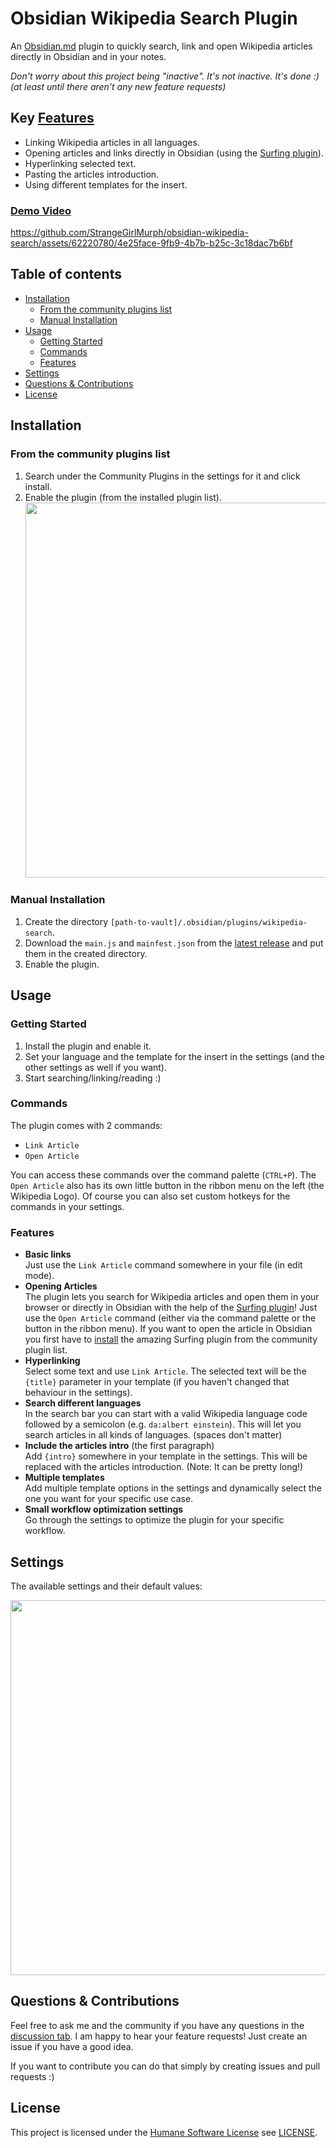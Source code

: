 # Obsidian Wikipedia Search Plugin

An [Obsidian.md](https://obsidian.md/) plugin to quickly search, link and open Wikipedia articles directly in Obsidian and in your notes.

*Don't worry about this project being "inactive". It's not inactive. It's done :)  
(at least until there aren't any new feature requests)*

## Key [Features](#features)

- Linking Wikipedia articles in all languages.
- Opening articles and links directly in Obsidian (using the [Surfing plugin](https://github.com/PKM-er/Obsidian-Surfing)).
- Hyperlinking selected text.
- Pasting the articles introduction.
- Using different templates for the insert.

### [Demo Video](https://github.com/StrangeGirlMurph/obsidian-wikipedia-search/assets/62220780/4e25face-9fb9-4b7b-b25c-3c18dac7b6bf)

<https://github.com/StrangeGirlMurph/obsidian-wikipedia-search/assets/62220780/4e25face-9fb9-4b7b-b25c-3c18dac7b6bf>

## Table of contents

- [Installation](#installation)
  - [From the community plugins list](#from-the-community-plugins-list)
  - [Manual Installation](#manual-installation)
- [Usage](#usage)
  - [Getting Started](#getting-started)
  - [Commands](#commands)
  - [Features](#features)
- [Settings](#settings)
- [Questions \& Contributions](#questions--contributions)
- [License](#license)

## Installation

### From the community plugins list

1. Search under the Community Plugins in the settings for it and click install.
2. Enable the plugin (from the installed plugin list).  
   <img src="https://github.com/StrangeGirlMurph/obsidian-wikipedia-search/assets/62220780/ea8433b0-ab56-4b2b-b637-cc740796e736" width=600 />

### Manual Installation

1. Create the directory `[path-to-vault]/.obsidian/plugins/wikipedia-search`.
2. Download the `main.js` and `mainfest.json` from the [latest release](https://github.com/StrangeGirlMurph/obsidian-wikipedia-search/releases) and put them in the created directory.
3. Enable the plugin.

## Usage

### Getting Started

1. Install the plugin and enable it.
2. Set your language and the template for the insert in the settings (and the other settings as well if you want).
3. Start searching/linking/reading :)

### Commands

The plugin comes with 2 commands:

- `Link Article`
- `Open Article`

You can access these commands over the command palette (`CTRL+P`). The `Open Article` also has its own little button in the ribbon menu on the left (the Wikipedia Logo). Of course you can also set custom hotkeys for the commands in your settings.

### Features

- **Basic links**  
   Just use the `Link Article` command somewhere in your file (in edit mode).
- **Opening Articles**  
   The plugin lets you search for Wikipedia articles and open them in your browser or directly in Obsidian with the help of the [Surfing plugin](https://github.com/PKM-er/Obsidian-Surfing)! Just use the `Open Article` command (either via the command palette or the button in the ribbon menu). If you want to open the article in Obsidian you first have to [install](obsidian://show-plugin?id=surfing) the amazing Surfing plugin from the community plugin list.  
- **Hyperlinking**  
   Select some text and use `Link Article`. The selected text will be the `{title}` parameter in your template (if you haven't changed that behaviour in the settings).
- **Search different languages**  
   In the search bar you can start with a valid Wikipedia language code followed by a semicolon (e.g. `da:albert einstein`). This will let you search articles in all kinds of languages. (spaces don't matter)
- **Include the articles intro** (the first paragraph)  
   Add `{intro}` somewhere in your template in the settings. This will be replaced with the articles introduction. (Note: It can be pretty long!)
- **Multiple templates**  
   Add multiple template options in the settings and dynamically select the one you want for your specific use case.
- **Small workflow optimization settings**  
   Go through the settings to optimize the plugin for your specific workflow.
  
## Settings

The available settings and their default values:

<img src="https://github.com/StrangeGirlMurph/obsidian-wikipedia-search/assets/62220780/c0fabd12-a696-4d28-a4f5-7ba893b69828" width=600 />

## Questions & Contributions

Feel free to ask me and the community if you have any questions in the [discussion tab](https://github.com/StrangeGirlMurph/obsidian-wikipedia-search/discussions).
I am happy to hear your feature requests! Just create an issue if you have a good idea.

If you want to contribute you can do that simply by creating issues and pull requests :)

## License

This project is licensed under the [Humane Software License](https://github.com/StrangeGirlMurph/The-Humane-Software-License) see [LICENSE](LICENSE).
